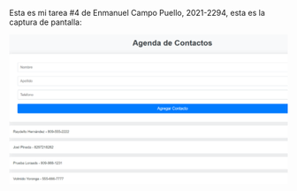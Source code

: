 Esta es mi tarea #4 de Enmanuel Campo Puello, 2021-2294, esta es la captura de pantalla:

![Mi captura de pantalla](img/Prueba.png)
